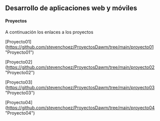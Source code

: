 ## Desarrollo de aplicaciones web y móviles
#### Proyectos
A continuación los enlaces a los proyectos

[Proyecto01]
(https://github.com/stevenchoez/ProyectosDawm/tree/main/proyecto01 "Proyecto01")

[Proyecto02]
(https://github.com/stevenchoez/ProyectosDawm/tree/main/proyecto02 "Proyecto02")

[Proyecto03]
(https://github.com/stevenchoez/ProyectosDawm/tree/main/proyecto03 "Proyecto03")

[Proyecto04]
(https://github.com/stevenchoez/ProyectosDawm/tree/main/proyecto04 "Proyecto04")
